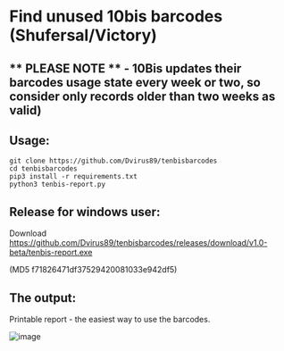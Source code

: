 # Find unused 10bis barcodes (Shufersal/Victory)
## ** PLEASE NOTE **  - 10Bis updates their barcodes usage state every week or two, so consider only records older than two weeks as valid)

## Usage:
```
git clone https://github.com/Dvirus89/tenbisbarcodes
cd tenbisbarcodes
pip3 install -r requirements.txt
python3 tenbis-report.py
```

## Release for windows user:
Download https://github.com/Dvirus89/tenbisbarcodes/releases/download/v1.0-beta/tenbis-report.exe

(MD5 f71826471df37529420081033e942df5)




## The output:
Printable report - the easiest way to use the barcodes.

![image](https://user-images.githubusercontent.com/1368112/188301719-b029032a-41a8-4f9f-9090-a452294a45f1.png)

